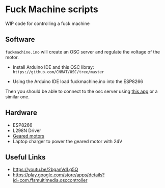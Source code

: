# Fuck Machine scripts

WIP code for controlling a fuck machine

## Software

`fuckmachine.ino` will create an OSC server and regulate the voltage of the motor.

- Install Arduino IDE and this OSC libray: `https://github.com/CNMAT/OSC/tree/master`

- Using the Arduino IDE load fuckmachine.ino into the ESP8266

Then you should be able to connect to the osc server using [this app](https://play.google.com/store/apps/details?id=com.ffsmultimedia.osccontroller) or a similar one.

## Hardware

- ESP8266
- L298N Driver
- [Geared motors](http://www.ignismotor.com/DESKTOP/AR/motoreductor.html)
- Laptop charger to power the geared motor with 24V

## Useful Links

- https://youtu.be/2bganVdLg5Q
- https://play.google.com/store/apps/details?id=com.ffsmultimedia.osccontroller